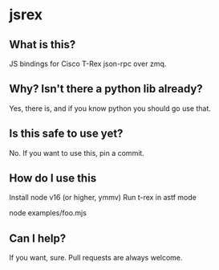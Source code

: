 # jsrex

## What is this?

JS bindings for Cisco T-Rex json-rpc over zmq.

## Why? Isn't there a python lib already?
Yes, there is, and if you know python you should go use that.

## Is this safe to use yet?
No. If you want to use this, pin a commit.

## How do I use this
Install node v16 (or higher, ymmv)
Run t-rex in astf mode

node examples/foo.mjs

## Can I help?
If you want, sure. Pull requests are always welcome.
